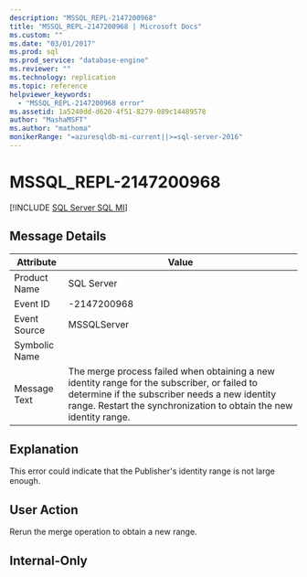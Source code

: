 ```yaml
---
description: "MSSQL_REPL-2147200968"
title: "MSSQL_REPL-2147200968 | Microsoft Docs"
ms.custom: ""
ms.date: "03/01/2017"
ms.prod: sql
ms.prod_service: "database-engine"
ms.reviewer: ""
ms.technology: replication
ms.topic: reference
helpviewer_keywords: 
  - "MSSQL_REPL-2147200968 error"
ms.assetid: 1a5240dd-d620-4f51-8279-089c14489578
author: "MashaMSFT"
ms.author: "mathoma"
monikerRange: "=azuresqldb-mi-current||>=sql-server-2016"
---
```

# MSSQL_REPL-2147200968
[!INCLUDE [SQL Server SQL MI](../../includes/applies-to-version/sql-asdbmi.md)]
    
## Message Details  
  
|Attribute|Value|  
|-|-|  
|Product Name|SQL Server|  
|Event ID|-2147200968|  
|Event Source|MSSQLServer|  
|Symbolic Name||  
|Message Text|The merge process failed when obtaining a new identity range for the subscriber, or failed to determine if the subscriber needs a new identity range. Restart the synchronization to obtain the new identity range.|  
  
## Explanation  
 This error could indicate that the Publisher's identity range is not large enough.  
  
## User Action  
 Rerun the merge operation to obtain a new range.  
  
## Internal-Only  
  
